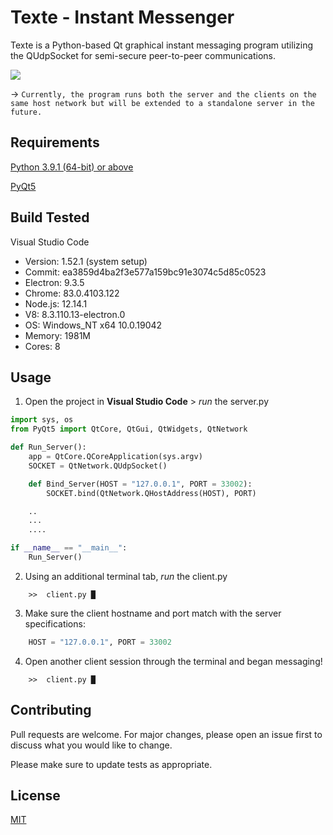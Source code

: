 # Texte - Instant Messenger

Texte is a Python-based Qt graphical instant messaging program utilizing the QUdpSocket for semi-secure peer-to-peer communications. 

![](https://github.com/sabneet95/Texte-Messenger/blob/master/messaging.png)

→ `Currently, the program runs both the server and the clients on the same host network but will be extended to a standalone server in the future.`

## Requirements

[Python 3.9.1 (64-bit) or above](https://www.python.org/downloads/)

[PyQt5](https://www.riverbankcomputing.com/software/pyqt/download)

## Build Tested

Visual Studio Code
* Version: 1.52.1 (system setup)
* Commit: ea3859d4ba2f3e577a159bc91e3074c5d85c0523
* Electron: 9.3.5
* Chrome: 83.0.4103.122
* Node.js: 12.14.1
* V8: 8.3.110.13-electron.0
* OS: Windows_NT x64 10.0.19042
* Memory: 1981M
* Cores: 8

## Usage

1)	Open the project in **Visual Studio Code** > _run_ the server.py

```python
import sys, os
from PyQt5 import QtCore, QtGui, QtWidgets, QtNetwork

def Run_Server():
    app = QtCore.QCoreApplication(sys.argv)
    SOCKET = QtNetwork.QUdpSocket()

    def Bind_Server(HOST = "127.0.0.1", PORT = 33002):
        SOCKET.bind(QtNetwork.QHostAddress(HOST), PORT)

    ..
    ...
    ....

if __name__ == "__main__":
    Run_Server()
```

2)	Using an additional terminal tab, _run_ the client.py

```
    >>  client.py █
```

3)	Make sure the client hostname and port match with the server specifications:

```python
    HOST = "127.0.0.1", PORT = 33002
```

4)	Open another client session through the terminal and began messaging!

```
    >>  client.py █
```

## Contributing

Pull requests are welcome. For major changes, please open an issue first to discuss what you would like to change.

Please make sure to update tests as appropriate.


## License
[MIT](https://choosealicense.com/licenses/mit/)
